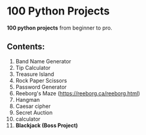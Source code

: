 # 100 Python Projects
**100 python projects** from beginner to pro.

## Contents:
1. Band Name Generator
2. Tip Calculator
3. Treasure Island
4. Rock Paper Scissors
5. Password Generator
6. Reeborg's Maze (https://reeborg.ca/reeborg.html)
7. Hangman
8. Caesar cipher
9. Secret Auction
10. calculator
11. **Blackjack (Boss Project)**
